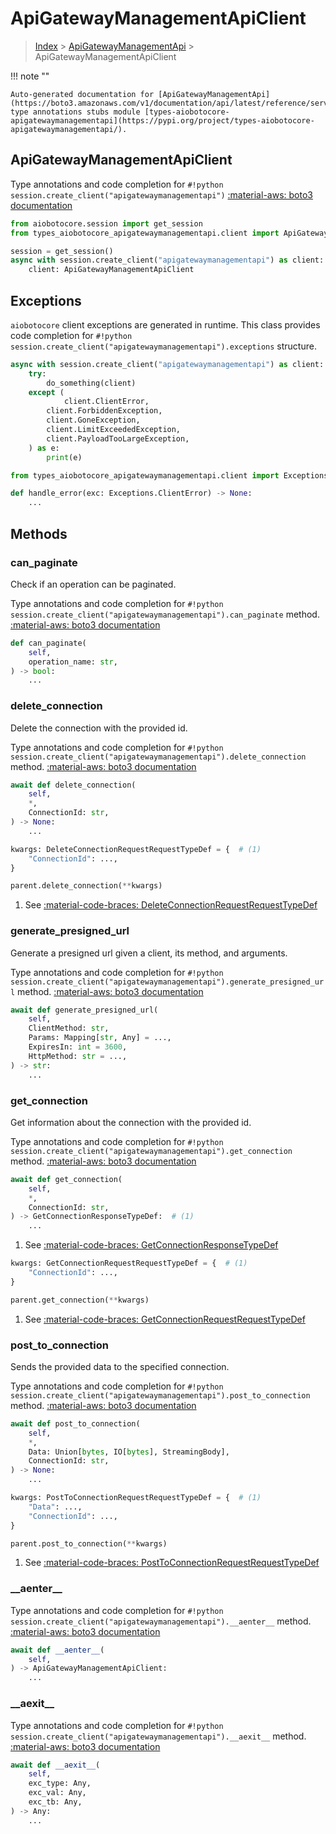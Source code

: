 # ApiGatewayManagementApiClient

> [Index](../README.md) > [ApiGatewayManagementApi](./README.md) > ApiGatewayManagementApiClient

!!! note ""

    Auto-generated documentation for [ApiGatewayManagementApi](https://boto3.amazonaws.com/v1/documentation/api/latest/reference/services/apigatewaymanagementapi.html#ApiGatewayManagementApi)
    type annotations stubs module [types-aiobotocore-apigatewaymanagementapi](https://pypi.org/project/types-aiobotocore-apigatewaymanagementapi/).

## ApiGatewayManagementApiClient

Type annotations and code completion for `#!python session.create_client("apigatewaymanagementapi")`
[:material-aws: boto3 documentation](https://boto3.amazonaws.com/v1/documentation/api/latest/reference/services/apigatewaymanagementapi.html#ApiGatewayManagementApi.Client)

```python title="Usage example"
from aiobotocore.session import get_session
from types_aiobotocore_apigatewaymanagementapi.client import ApiGatewayManagementApiClient

session = get_session()
async with session.create_client("apigatewaymanagementapi") as client:
    client: ApiGatewayManagementApiClient
```

## Exceptions


`aiobotocore` client exceptions are generated in runtime.
This class provides code completion for `#!python session.create_client("apigatewaymanagementapi").exceptions` structure.

```python title="Usage example"
async with session.create_client("apigatewaymanagementapi") as client:
    try:
        do_something(client)
    except (
            client.ClientError,
        client.ForbiddenException,
        client.GoneException,
        client.LimitExceededException,
        client.PayloadTooLargeException,
    ) as e:
        print(e)
```

```python title="Type checking example"
from types_aiobotocore_apigatewaymanagementapi.client import Exceptions

def handle_error(exc: Exceptions.ClientError) -> None:
    ...
```


## Methods


### can\_paginate

Check if an operation can be paginated.

Type annotations and code completion for `#!python session.create_client("apigatewaymanagementapi").can_paginate` method.
[:material-aws: boto3 documentation](https://boto3.amazonaws.com/v1/documentation/api/latest/reference/services/apigatewaymanagementapi.html#ApiGatewayManagementApi.Client.can_paginate)

```python title="Method definition"
def can_paginate(
    self,
    operation_name: str,
) -> bool:
    ...
```


### delete\_connection

Delete the connection with the provided id.

Type annotations and code completion for `#!python session.create_client("apigatewaymanagementapi").delete_connection` method.
[:material-aws: boto3 documentation](https://boto3.amazonaws.com/v1/documentation/api/latest/reference/services/apigatewaymanagementapi.html#ApiGatewayManagementApi.Client.delete_connection)

```python title="Method definition"
await def delete_connection(
    self,
    *,
    ConnectionId: str,
) -> None:
    ...
```



```python title="Usage example with kwargs"
kwargs: DeleteConnectionRequestRequestTypeDef = {  # (1)
    "ConnectionId": ...,
}

parent.delete_connection(**kwargs)
```

1. See [:material-code-braces: DeleteConnectionRequestRequestTypeDef](./type_defs.md#deleteconnectionrequestrequesttypedef) 

### generate\_presigned\_url

Generate a presigned url given a client, its method, and arguments.

Type annotations and code completion for `#!python session.create_client("apigatewaymanagementapi").generate_presigned_url` method.
[:material-aws: boto3 documentation](https://boto3.amazonaws.com/v1/documentation/api/latest/reference/services/apigatewaymanagementapi.html#ApiGatewayManagementApi.Client.generate_presigned_url)

```python title="Method definition"
await def generate_presigned_url(
    self,
    ClientMethod: str,
    Params: Mapping[str, Any] = ...,
    ExpiresIn: int = 3600,
    HttpMethod: str = ...,
) -> str:
    ...
```


### get\_connection

Get information about the connection with the provided id.

Type annotations and code completion for `#!python session.create_client("apigatewaymanagementapi").get_connection` method.
[:material-aws: boto3 documentation](https://boto3.amazonaws.com/v1/documentation/api/latest/reference/services/apigatewaymanagementapi.html#ApiGatewayManagementApi.Client.get_connection)

```python title="Method definition"
await def get_connection(
    self,
    *,
    ConnectionId: str,
) -> GetConnectionResponseTypeDef:  # (1)
    ...
```

1. See [:material-code-braces: GetConnectionResponseTypeDef](./type_defs.md#getconnectionresponsetypedef) 


```python title="Usage example with kwargs"
kwargs: GetConnectionRequestRequestTypeDef = {  # (1)
    "ConnectionId": ...,
}

parent.get_connection(**kwargs)
```

1. See [:material-code-braces: GetConnectionRequestRequestTypeDef](./type_defs.md#getconnectionrequestrequesttypedef) 

### post\_to\_connection

Sends the provided data to the specified connection.

Type annotations and code completion for `#!python session.create_client("apigatewaymanagementapi").post_to_connection` method.
[:material-aws: boto3 documentation](https://boto3.amazonaws.com/v1/documentation/api/latest/reference/services/apigatewaymanagementapi.html#ApiGatewayManagementApi.Client.post_to_connection)

```python title="Method definition"
await def post_to_connection(
    self,
    *,
    Data: Union[bytes, IO[bytes], StreamingBody],
    ConnectionId: str,
) -> None:
    ...
```



```python title="Usage example with kwargs"
kwargs: PostToConnectionRequestRequestTypeDef = {  # (1)
    "Data": ...,
    "ConnectionId": ...,
}

parent.post_to_connection(**kwargs)
```

1. See [:material-code-braces: PostToConnectionRequestRequestTypeDef](./type_defs.md#posttoconnectionrequestrequesttypedef) 

### \_\_aenter\_\_



Type annotations and code completion for `#!python session.create_client("apigatewaymanagementapi").__aenter__` method.
[:material-aws: boto3 documentation](https://boto3.amazonaws.com/v1/documentation/api/latest/reference/services/apigatewaymanagementapi.html#ApiGatewayManagementApi.Client.__aenter__)

```python title="Method definition"
await def __aenter__(
    self,
) -> ApiGatewayManagementApiClient:
    ...
```


### \_\_aexit\_\_



Type annotations and code completion for `#!python session.create_client("apigatewaymanagementapi").__aexit__` method.
[:material-aws: boto3 documentation](https://boto3.amazonaws.com/v1/documentation/api/latest/reference/services/apigatewaymanagementapi.html#ApiGatewayManagementApi.Client.__aexit__)

```python title="Method definition"
await def __aexit__(
    self,
    exc_type: Any,
    exc_val: Any,
    exc_tb: Any,
) -> Any:
    ...
```





